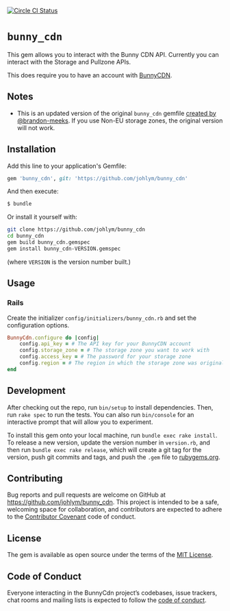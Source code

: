 [![Circle CI Status](https://circleci.com/gh/johlym/bunny_cdn.svg?style=svg)](https://app.codeship.com/projects/401801)

# `bunny_cdn`

This gem allows you to interact with the Bunny CDN API. Currently you can interact with the Storage and Pullzone APIs.

This does require you to have an account with [BunnyCDN](https://bunnycdn.com/).

## Notes 

* This is an updated version of the original `bunny_cdn` gemfile [created by @brandon-meeks](brandon-meeks/bunny_cdn). If you use Non-EU storage zones, the original version will not work. 

## Installation

Add this line to your application's Gemfile:

```ruby
gem 'bunny_cdn', git: 'https://github.com/johlym/bunny_cdn'
```

And then execute:

```sh
$ bundle
```

Or install it yourself with:

```sh
git clone https://github.com/johlym/bunny_cdn
cd bunny_cdn
gem build bunny_cdn.gemspec
gem install bunny_cdn-VERSION.gemspec
```

(where `VERSION` is the version number built.)

## Usage

### Rails

Create the initializer `config/initializers/bunny_cdn.rb` and set the configuration options.

```ruby
BunnyCdn.configure do |config|
    config.api_key = # The API key for your BunnyCDN account
    config.storage_zone = # The storage zone you want to work with
    config.access_key = # The password for your storage zone
    config.region = # The region in which the storage zone was originally created. If this is not set or is set to `eu`, the Gem will use the EU zone.
end
```

## Development

After checking out the repo, run `bin/setup` to install dependencies. Then, run `rake spec` to run the tests. You can also run `bin/console` for an interactive prompt that will allow you to experiment.

To install this gem onto your local machine, run `bundle exec rake install`. To release a new version, update the version number in `version.rb`, and then run `bundle exec rake release`, which will create a git tag for the version, push git commits and tags, and push the `.gem` file to [rubygems.org](https://rubygems.org).

## Contributing

Bug reports and pull requests are welcome on GitHub at https://github.com/johlym/bunny_cdn. This project is intended to be a safe, welcoming space for collaboration, and contributors are expected to adhere to the [Contributor Covenant](http://contributor-covenant.org) code of conduct.

## License

The gem is available as open source under the terms of the [MIT License](https://opensource.org/licenses/MIT).

## Code of Conduct

Everyone interacting in the BunnyCdn project’s codebases, issue trackers, chat rooms and mailing lists is expected to follow the [code of conduct](https://github.com/johlym/bunny_cdn/blob/master/CODE_OF_CONDUCT.md).
